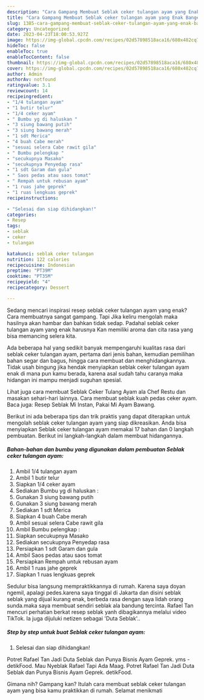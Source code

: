 ```yaml
---
description: "Cara Gampang Membuat Seblak ceker tulangan ayam yang Enak Banget"
title: "Cara Gampang Membuat Seblak ceker tulangan ayam yang Enak Banget"
slug: 1385-cara-gampang-membuat-seblak-ceker-tulangan-ayam-yang-enak-banget
category: Uncategorized
date: 2023-04-23T18:00:53.927Z
image: https://img-global.cpcdn.com/recipes/02d57898518aca16/680x482cq70/seblak-ceker-tulangan-ayam-foto-resep-utama.jpg
hideToc: false
enableToc: true
enableTocContent: false
thumbnail: https://img-global.cpcdn.com/recipes/02d57898518aca16/680x482cq70/seblak-ceker-tulangan-ayam-foto-resep-utama.jpg
cover: https://img-global.cpcdn.com/recipes/02d57898518aca16/680x482cq70/seblak-ceker-tulangan-ayam-foto-resep-utama.jpg
author: Admin
authorAv: notfound
ratingvalue: 3.1
reviewcount: 14
recipeingredient:
- "1/4 tulangan ayam"
- "1 butir telur"
- "1/4 ceker ayam"
- " Bumbu yg di haluskan "
- "3 siung bawang putih"
- "3 siung bawang merah"
- "1 sdt Merica"
- "4 buah Cabe merah"
- "sesuai selera Cabe rawit gila"
- " Bumbu pelengkap "
- "secukupnya Masako"
- "secukupnya Penyedap rasa"
- "1 sdt Garam dan gula"
- " Saos pedas atau saos tomat"
- " Rempah untuk rebusan ayam"
- "1 ruas jahe geprek"
- "1 ruas lengkuas geprek"
recipeinstructions:

- "Selesai dan siap dihidangkan!"
categories:
- Resep
tags:
- seblak
- ceker
- tulangan

katakunci: seblak ceker tulangan 
nutrition: 122 calories
recipecuisine: Indonesian
preptime: "PT39M"
cooktime: "PT35M"
recipeyield: "4"
recipecategory: Dessert

---
```



Sedang mencari inspirasi resep seblak ceker tulangan ayam yang enak? Cara membuatnya sangat gampang. Tapi Jika keliru mengolah maka hasilnya akan hambar dan bahkan tidak sedap. Padahal seblak ceker tulangan ayam yang enak harusnya Kan memiliki aroma dan cita rasa yang bisa memancing selera kita.


Ada beberapa hal yang sedikit banyak mempengaruhi kualitas rasa dari seblak ceker tulangan ayam, pertama dari jenis bahan, kemudian pemilihan bahan segar dan bagus, hingga cara membuat dan menghidangkannya. Tidak usah bingung jika hendak menyiapkan seblak ceker tulangan ayam enak di mana pun kamu berada, karena asal sudah tahu caranya maka hidangan ini mampu menjadi suguhan spesial.

Lihat juga cara membuat Seblak Ceker Tulang Ayam ala Chef Restu dan masakan sehari-hari lainnya. Cara membuat seblak kuah pedas ceker ayam. Baca juga: Resep Seblak Mi Instan, Pakai Mi Ayam Bawang.


Berikut ini ada beberapa tips dan trik praktis yang dapat diterapkan untuk mengolah seblak ceker tulangan ayam yang siap dikreasikan. Anda bisa menyiapkan Seblak ceker tulangan ayam memakai 17 bahan dan 0 langkah pembuatan. Berikut ini langkah-langkah dalam membuat hidangannya.

<!--inarticleads1-->

##### Bahan-bahan dan bumbu yang digunakan dalam pembuatan Seblak ceker tulangan ayam:

1. Ambil 1/4 tulangan ayam
1. Ambil 1 butir telur
1. Siapkan 1/4 ceker ayam
1. Sediakan  Bumbu yg di haluskan :
1. Gunakan 3 siung bawang putih
1. Gunakan 3 siung bawang merah
1. Sediakan 1 sdt Merica
1. Siapkan 4 buah Cabe merah
1. Ambil sesuai selera Cabe rawit gila
1. Ambil  Bumbu pelengkap :
1. Siapkan secukupnya Masako
1. Sediakan secukupnya Penyedap rasa
1. Persiapkan 1 sdt Garam dan gula
1. Ambil  Saos pedas atau saos tomat
1. Persiapkan  Rempah untuk rebusan ayam
1. Ambil 1 ruas jahe geprek
1. Siapkan 1 ruas lengkuas geprek


Sedulur bisa langsung mempraktikkannya di rumah. Karena saya doyan ngemil, apalagi pedes.karena saya tinggal di Jakarta dan disini seblak seblak yang dijual kurang enak, berbeda rasa dengan saya lidah orang sunda.maka saya membuat sendiri seblak ala bandung tercinta. Rafael Tan mencuri perhatian berkat resep seblak yanh dibagikannya melalui video TikTok. Ia juga dijuluki netizen sebagai &#39;Duta Seblak&#39;.. 

<!--inarticleads2-->

##### Step by step untuk buat Seblak ceker tulangan ayam:


1. Selesai dan siap dihidangkan!

Potret Rafael Tan Jadi Duta Seblak dan Punya Bisnis Ayam Geprek. yms - detikFood. Mau Nyeblak Rafael Tapi Ada Maag. Potret Rafael Tan Jadi Duta Seblak dan Punya Bisnis Ayam Geprek. detikFood. 

Gimana nih? Gampang kan? Itulah cara membuat seblak ceker tulangan ayam yang bisa kamu praktikkan di rumah. Selamat menikmati
